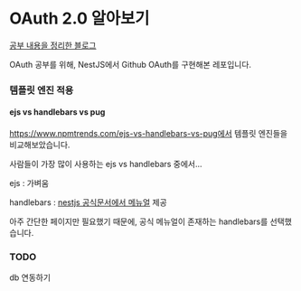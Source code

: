 # OAuth 2.0 알아보기

[공부 내용을 정리한 블로그](https://bba-dda.tistory.com/117)

OAuth 공부를 위해, NestJS에서 Github OAuth를 구현해본 레포입니다.



### 템플릿 엔진 적용

#### ejs vs handlebars vs pug

https://www.npmtrends.com/ejs-vs-handlebars-vs-pug에서 템플릿 엔진들을 비교해보았습니다.

사람들이 가장 많이 사용하는 ejs vs handlebars 중에서...

ejs : 가벼움 

handlebars : [nestjs 공식문서에서 메뉴얼](https://docs.nestjs.kr/techniques/mvc#template-rendering) 제공

아주 간단한 페이지만 필요했기 때문에, 공식 메뉴얼이 존재하는 handlebars를 선택했습니다.



### TODO 

db 연동하기

